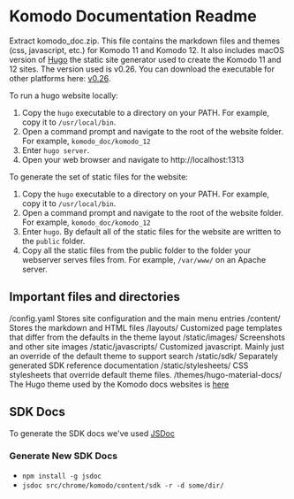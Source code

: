 # Komodo Documentation Readme

Extract komodo_doc.zip. This file contains the markdown files and themes (css, javascript, etc.) for Komodo 11 and Komodo 12. It also includes macOS version of [Hugo](https://gohugo.io) the static site generator used to create the Komodo 11 and 12 sites. The version used is v0.26. You can download the executable for other platforms here: [v0.26](https://github.com/gohugoio/hugo/releases/tag/v0.26). 

To run a hugo website locally:

1. Copy the `hugo` executable to a directory on your PATH. For example, copy it to `/usr/local/bin`.
2. Open a command prompt and navigate to the root of the website folder. For example, `komodo_doc/komodo_12`
3. Enter `hugo server`.
4. Open your web browser and navigate to http://localhost:1313

To generate the set of static files for the website:

1. Copy the `hugo` executable to a directory on your PATH. For example, copy it to `/usr/local/bin`.
2. Open a command prompt and navigate to the root of the website folder. For example, `komodo_doc/komodo_12`
3. Enter `hugo`. By default all of the static files for the website are written to the `public` folder.
4. Copy all the static files from the public folder to the folder your webserver serves files from. For example, `/var/www/` on an Apache server.

## Important files and directories

/config.yaml                      Stores site configuration and the main menu entries
/content/                         Stores the markdown and HTML files 
/layouts/                         Customized page templates that differ from the defaults in the 
                                  theme layout
/static/images/                   Screenshots and other site images
/static/javascripts/              Customized javascript. Mainly just an override of the default theme 
                                  to support search
/static/sdk/                      Separately generated SDK reference documentation
/static/stylesheets/              CSS stylesheets that override default theme files.
/themes/hugo-material-docs/       The Hugo theme used by the Komodo docs websites is [here](https://github.com/digitalcraftsman/hugo-material-docs)

## SDK Docs
To generate the SDK docs we've used [JSDoc](http://usejsdoc.org/index.html)

### Generate New SDK Docs
- `npm install -g jsdoc`
- `jsdoc src/chrome/komodo/content/sdk -r -d some/dir/`
